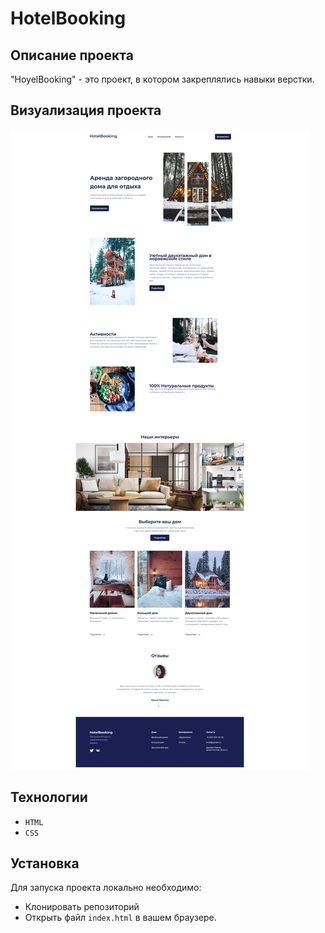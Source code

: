 # HotelBooking

## Описание проекта

"HoyelBooking" - это проект, в котором закреплялись навыки верстки.

## Визуализация проекта
![Скриншот проекта](images/HotelBooking.jpeg)

## Технологии

- `HTML`
- `CSS`

## Установка

Для запуска проекта локально необходимо:
 - Клонировать репозиторий
 - Открыть файл `index.html` в вашем браузере.
